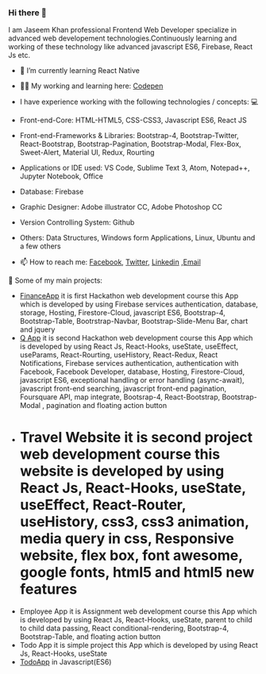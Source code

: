 ### Hi there 👋
I am Jaseem Khan professional Frontend Web Developer specialize in advanced web developement technologies.Continuously learning and working of these technology like advanced javascript ES6, Firebase, React Js etc.

- 🌱 I’m currently learning React Native
- 👨‍💻 My working and learning here: [Codepen](https://codepen.io/jskhan211)

- I have experience working with the following technologies / concepts: 💻
- Front-end-Core: HTML-HTML5, CSS-CSS3, Javascript ES6, React JS
- Front-end-Frameworks & Libraries: Bootstrap-4, Bootstrap-Twitter, React-Bootstrap, Bootstrap-Pagination, Bootstrap-Modal, Flex-Box, Sweet-Alert, Material UI, Redux, Rourting
- Applications or IDE used: VS Code, Sublime Text 3, Atom, Notepad++, Jupyter Notebook, Office 
- Database: Firebase
- Graphic Designer: Adobe illustrator CC, Adobe Photoshop CC
- Version Controlling System: Github
- Others: Data Structures, Windows form Applications, Linux, Ubuntu and a few others
- 📫 How to reach me: [Facebook](https://www.facebook.com/profile.php?id=100012849786258), [Twitter](https://twitter.com/jskhan211), [Linkedin](https://www.linkedin.com/in/jaseem-khan-4a4b98147/) ,[Email](jskhan211@gmail.com)

🚀 Some of my main projects:
- [FinanceApp](https://finance-app-e0475.web.app/l) it is first Hackathon web development course this App which is developed by using Firebase services authentication, database, storage, Hosting, Firestore-Cloud, javascript ES6, Bootstrap-4, Bootstrap-Table, Bootrstrap-Navbar, Bootstrap-Slide-Menu Bar, chart and jquery  
- [Q App](https://q-app-b2861.web.app/) it is second Hackathon web development course this App which is developed     by using React Js, React-Hooks, useState, useEffect, useParams, React-Rourting, useHistory, React-Redux, React Notifications, Firebase services authentication, authentication with Facebook, Facebook Developer, database, Hosting, Firestore-Cloud, javascript ES6, exceptional handling or error handling (async-await), javascript front-end searching, javascript front-end pagination, Foursquare API, map integrate, Bootsrap-4, React-Bootstrap, Bootstrap-Modal , pagination and floating action button
-	# Travel Website it is second project web development course this website is developed by using React Js, React-Hooks, useState, useEffect, React-Router, useHistory, css3, css3 animation, media query in css, Responsive website, flex box, font awesome, google fonts, html5 and html5 new features    
- Employee App it is Assignment web development course this App which is developed by using React Js, React-Hooks, useState, parent to child to child data passing, React conditional-rendering, Bootstrap-4, Bootstrap-Table, and floating action button
- Todo App it is simple project this App which is developed by using React Js, React-Hooks, useState
- [TodoApp](https://jaseemkhan211.github.io/TodoApp/) in Javascript(ES6) 

